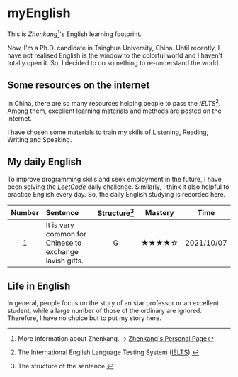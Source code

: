 # myEnglish

This is _Zhenkang_[^1]'s English learning footprint.

Now, I'm a Ph.D. candidate in Tsinghua University, China.
Until recently, I have not realised English is the window to the colorful world and I haven't totally open it.
So, I decided to do something to re-understand the world.

## Some resources on the internet

In China, there are so many resources helping people to pass the _IELTS_[^2]. Among them, excellent learning materials and methods are posted on the internet.

I have chosen some materials to train my skills of Listening, Reading, Writing and Speaking.

## My daily English

To improve programming skills and seek employment in the future, I have been solving the _[LeetCode](https://github.com/qizhenkang/myLeetCode)_ daily challenge. Similarly, I think it also helpful to practice English every day. So, the daily English studying is recorded here.

| Number | Sentence                                                | Structure[^3] | Mastery |    Time    |
| :----: | :------------------------------------------------------ | :-----------: | :-----: | :--------: |
|   1    | It is very common for Chinese to exchange lavish gifts. |       G       |  ★★★★☆  | 2021/10/07 |

## Life in English

In general, people focus on the story of an star professor or an excellent student, while a large number of those of the ordinary are ignored. Therefore, I have no choice but to put my story here.

[^1]: More information about Zhenkang. -> [Zhenkang's Personal Page](https://qizhenkang.github.io/)
[^2]: The International English Language Testing System ([IELTS](https://www.ielts.org/)).
[^3]: The structure of the sentence.

